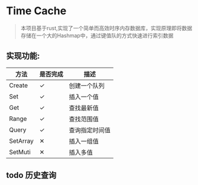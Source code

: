 # Time Cache
>本项目基于rust,实现了一个简单而高效时序内存数据库，实现原理即将数据存储在一个大的Hashmap中，通过键值队的方式快速进行索引数据

## 实现功能:
| 方法       | 是否完成     | 描述     |
|----------|----------|--------|
| Create   | &#10003; | 创建一个队列 |
| Set      | &#10003; | 插入一个值  |
| Get      | &#10003; | 查找最新值  |
| Range    | &#10003; | 查找范围值  |
| Query    | &#10003; | 查询指定时间值 |
| SetArray | &#10005; | 插入一组值  |
| SetMuti  |     &#10005;     | 插入多值   |

## todo 历史查询
















